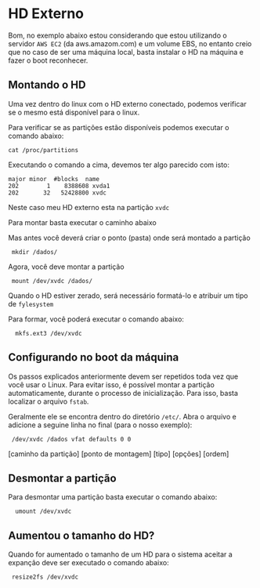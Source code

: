 # HD Externo

Bom, no exemplo abaixo estou considerando que estou utilizando o servidor `AWS EC2` (da aws.amazom.com) e um volume EBS, no entanto creio que no caso de ser uma máquina local, basta instalar o HD na máquina e fazer o boot reconhecer.

## Montando o HD

Uma vez dentro do linux com o HD externo conectado, podemos verificar se o mesmo está disponível para o linux.

Para verificar se as partições estão disponíveis podemos executar o comando abaixo:

    cat /proc/partitions

Executando o comando a cima, devemos ter algo parecido com isto:

    major minor  #blocks  name
    202        1    8388608 xvda1
    202       32   52428800 xvdc

Neste caso meu HD externo esta na partição `xvdc`

Para montar basta executar o caminho abaixo

Mas antes você deverá criar o ponto (pasta) onde será montado a partição

     mkdir /dados/

Agora, você deve montar a partição

     mount /dev/xvdc /dados/

Quando o HD estiver zerado, será necessário formatá-lo e atribuir um tipo de `fylesystem`

Para formar, você poderá executar o comando abaixo:

      mkfs.ext3 /dev/xvdc

## Configurando no boot da máquina

Os passos explicados anteriormente devem ser repetidos toda vez que você usar o Linux. Para evitar isso, é possível montar a partição automaticamente, durante o processo de inicialização. Para isso, basta localizar o arquivo `fstab`.

Geralmente ele se encontra dentro do diretório `/etc/`. Abra o arquivo e adicione a seguine linha no final (para o nosso exemplo):

     /dev/xvdc /dados vfat defaults 0 0

[caminho da partição] [ponto de montagem] [tipo] [opções] [ordem]

## Desmontar a partição
Para desmontar uma partição basta executar o comando abaixo:

      umount /dev/xvdc

## Aumentou o tamanho do HD?
Quando for aumentado o tamanho de um HD para o sistema aceitar a expanção deve ser executado o comando abaixo:

     resize2fs /dev/xvdc

